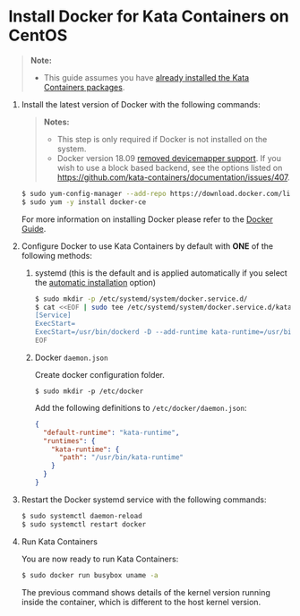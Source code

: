 # Install Docker for Kata Containers on CentOS

> **Note:**
>
> - This guide assumes you have
>   [already installed the Kata Containers packages](../centos-installation-guide.md).

1. Install the latest version of Docker with the following commands:

   > **Notes:**
   >
   > - This step is only required if Docker is not installed on the system.
   > - Docker version 18.09 [removed devicemapper support](https://github.com/kata-containers/documentation/issues/373).
   >   If you wish to use a block based backend, see the options listed on https://github.com/kata-containers/documentation/issues/407.

   ```bash
   $ sudo yum-config-manager --add-repo https://download.docker.com/linux/centos/docker-ce.repo
   $ sudo yum -y install docker-ce
   ```

   For more information on installing Docker please refer to the
   [Docker Guide](https://docs.docker.com/engine/installation/linux/centos).

2. Configure Docker to use Kata Containers by default with **ONE** of the following methods:

   1. systemd (this is the default and is applied automatically if you select the
      [automatic installation](../../install/README.md#automatic-installation) option)

       ```bash
       $ sudo mkdir -p /etc/systemd/system/docker.service.d/
       $ cat <<EOF | sudo tee /etc/systemd/system/docker.service.d/kata-containers.conf
       [Service]
       ExecStart=
       ExecStart=/usr/bin/dockerd -D --add-runtime kata-runtime=/usr/bin/kata-runtime --default-runtime=kata-runtime
       EOF
       ```

   2. Docker `daemon.json`

      Create docker configuration folder.

      ```
      $ sudo mkdir -p /etc/docker
      ```

      Add the following definitions to `/etc/docker/daemon.json`:

      ```json
      {
        "default-runtime": "kata-runtime",
        "runtimes": {
          "kata-runtime": {
            "path": "/usr/bin/kata-runtime"
          }
        }
      }
      ```

3. Restart the Docker systemd service with the following commands:

   ```bash
   $ sudo systemctl daemon-reload
   $ sudo systemctl restart docker
   ```

4. Run Kata Containers

   You are now ready to run Kata Containers:

   ```bash
   $ sudo docker run busybox uname -a
   ```

   The previous command shows details of the kernel version running inside the
   container, which is different to the host kernel version.
